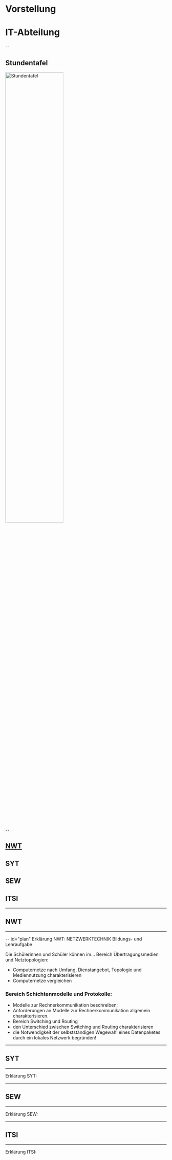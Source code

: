 # Vorstellung
# IT-Abteilung

--

## Stundentafel

<img src="https://user-images.githubusercontent.com/83589796/202418485-1abe0253-15bb-4995-967e-cfc67f5543e4.png" alt="Stundentafel" width="60%"/>

--

## [NWT](#/plan)
## SYT
## SEW
## ITSI

---

## NWT

----

-- id="plan"
Erklärung NWT:
NETZWERKTECHNIK Bildungs- und Lehraufgabe

Die Schülerinnen und Schüler können im…
Bereich Übertragungsmedien und Netztopologien:
- Computernetze nach Umfang, Dienstangebot, Topologie und Mediennutzung charakterisieren
- Computernetze vergleichen
### Bereich Schichtenmodelle und Protokolle:
- Modelle zur Rechnerkommunikation beschreiben;
- Anforderungen an Modelle zur Rechnerkommunikation allgemein charakterisieren.
- Bereich Switching und Routing
- den Unterschied zwischen Switching und Routing charakterisieren
- die Notwendigkeit der selbstständigen Wegewahl eines Datenpaketes durch ein lokales Netzwerk begründen!


---

## SYT

----

Erklärung SYT:

---

## SEW

----

Erklärung SEW:

---

## ITSI

----

Erklärung ITSI:
